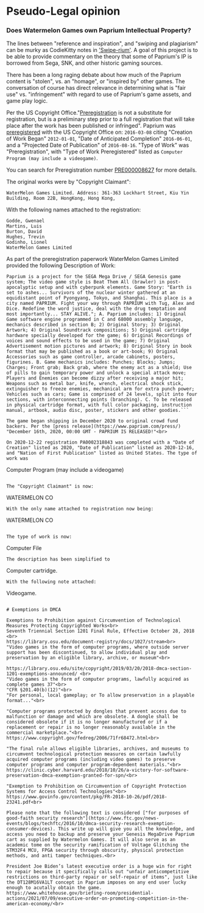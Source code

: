 # Pseudo-Legal opinion
### Does Watermelon Games own Paprium Intellectual Property?

The lines between "reference and inspiration", and "swiping and plagiarism" can be murky as CodieKitty notes in ['Swipe-rium'](https://codiekitty.com/MOREC/wmswiping.htm). A goal of this project is to be able to provide commentary on the theory that some of Paprium's IP is borrowed from Sega, SNK, and other historic gaming sources.<br> 

There has been a long raging debate about how much of the Paprium content is "stolen", vs. an "homage", or "inspired by" other games. The conversation of course has direct relevance in determining what is "fair use" vs. "infringement" with regard to use of Paprium's game assets, and game play logic.<br> 

Per the US Copyright Office."[Preregistration](https://www.copyright.gov/fedreg/2005/70fr42286.html) is not a substitute for registration, but is a preliminary step prior to a full registration that will take place after the work has been published or infringed". Paprium was [preregistered](https://www.copyright.gov/prereg/) with the US Copyright Office on: ```2016-03-08``` citing "Creation of Work Began" ```2012-01-01```, "Date of Anticipated Completion" ```2016-06-01```, and a "Projected Date of Publication" of ```2016-08-16```. "Type of Work" was "Preregistration", with "Type of Work Preregistered" listed as ```Computer Program (may include a videogame)```.	

You can search for Preregistration number [PRE000008627](https://publicrecords.copyright.gov/detailed-record/28281943) for more details.<br>  

The original works were by "Copyright Claimant":<br>
``` 
WaterMelon Games Limited. Address: 361-363 Lockhart Street, Kiu Yin Building, Room 22B, HongKong, Hong Kong, 
```
With the following names attached to the registration:<br>
```
Godde, Gwenael
Martins, Luis
Burton, David
Hughes, Trevin
Godinho, Lionel
WaterMelon Games Limited
```

As part of the preregistration paperwork WaterMelon Games Limited provided the following Description of Work: <br> 
```
Paprium is a project for the SEGA Mega Drive / SEGA Genesis game system; The video game style is Beat Them All (brawler) in post-apocalyptic setup and with cyberpunk elements. Game Story: "Earth is set to ashes... Survivors of the nuclear winter gathered at an equidistant point of Pyongyang, Tokyo, and Shanghai. This place is a city named PAPRIUM. Fight your way through PAPRIUM with Tug, Alex and Dice. Redefine the word justice, deal with the drug temptation and most importantly... STAY ALIVE."; A. Paprium includes: 1) Original Game software engine programmed in C and 68000 assembly language, mechanics described in section B; 2) Original Story; 3) Original Artwork; 4) Original Soundtrack compositions; 5) Original cartridge hardware specially developed for the game; 6) Original Recordings of voices and sound effects to be used in the game; 7) Original Advertisement motion pictures and artwork; 8) Original Story in book format that may be published as a book or art-book; 9) Original Accessories such as game controller, arcade cabinets, posters, figurines. B. Game mechanics includes: Punches; Blocks; Jumps; Charges; Front grab; Back grab, where the enemy act as a shield; Use of pills to gain temporary power and unlock a special attack move; Players and Enemies can become dizzy after receiving a major hit; Weapons such as metal bar, knife, wrench, electrical shock stick, extinguisher to freeze enemies, mechanical arm for extra punch power; Vehicles such as cars; Game is comprised of 24 levels, split into four sections, with interconnecting points (branching). C. To be released in physical cartridge format, with full color packaging, instruction manual, artbook, audio disc, poster, stickers and other goodies.```

The game began shipping in December 2020 to original crowd fund backers. Per the [press release](https://www.paprium.com/press/) "December 16th, 2020, 00:00 GMT - PAPRIUM IS RELEASED!"<br> 

On 2020-12-22 registration PA0002318843 was completed with a "Date of Creation" listed as 2020, "Date of Publication" listed as 2020-12-16, and "Nation of First Publication" listed as United States. The type of work was
```
Computer Program (may include a videogame)
```

The "Copyright Claimant" is now: 
```
WATERMELON CO
```
With the only name attached to registration now being:
```
WATERMELON CO
```

The type of work is now:
```
Computer File
```
The description has been simplified to 
```
Computer cartridge.
```
With the following note attached:
```
Videogame.
```

# Exemptions in DMCA

Exemptions to Prohibition against Circumvention of Technological Measures Protecting Copyrighted Works<br>
Seventh Triennial Section 1201 Final Rule, Effective October 28, 2018 <br>
https://library.osu.edu/document-registry/docs/1027/stream<br>
"Video games in the form of computer programs, where outside server support has been discontinued, to allow individual play and preservation by an eligible library, archive, or museum"<br>

https://library.osu.edu/site/copyright/2019/03/20/2018-dmca-section-1201-exemptions-announced/ <br>
"Video games in the form of computer programs, lawfully acquired as complete games 37"<br> 
"CFR §201.40(b)(12)"<br> 
"For personal, local gameplay; or To allow preservation in a playable format..."<br>

"Computer programs protected by dongles that prevent access due to malfunction or damage and which are obsolete. A dongle shall be considered obsolete if it is no longer manufactured or if a replacement or repair is no longer reasonably available in the commercial marketplace."<br>
https://www.copyright.gov/fedreg/2006/71fr68472.html<br>

"The final rule allows eligible libraries, archives, and museums to circumvent technological protection measures on certain lawfully acquired computer programs (including video games) to preserve computer programs and computer program-dependent materials."<br>
https://clinic.cyber.harvard.edu/2018/10/26/a-victory-for-software-preservation-dmca-exemption-granted-for-spn/<br>

"Exemption to Prohibition on Circumvention of Copyright Protection Systems for Access Control Technologies"<br>
https://www.govinfo.gov/content/pkg/FR-2018-10-26/pdf/2018-23241.pdf<br>

Please note that the following text is considered ["for purposes of good-faith security research"](https://www.ftc.gov/news-events/blogs/techftc/2016/10/dmca-security-research-exemption-consumer-devices). This write up will give you all the knowledge, and access you need to backup and preserve your Genesis MegaDrive Paprium cart as supplied by Watermelon Games. It will also serve as an academic tome on the security ramification of Voltage Glitching the STM32F4 MCU, FPGA security through obscurity, physical protection methods, and anti tamper techniques.<br>

President Joe Biden’s latest executive order is a huge win for right to repair because it specifically calls out "unfair anticompetitive restrictions on third-party repair or self-repair of items", just like the DT128M16VA1LT concept in Paprium imposes on any end user lucky enough to acutally obtain the game. 
https://www.whitehouse.gov/briefing-room/presidential-actions/2021/07/09/executive-order-on-promoting-competition-in-the-american-economy/<br>


